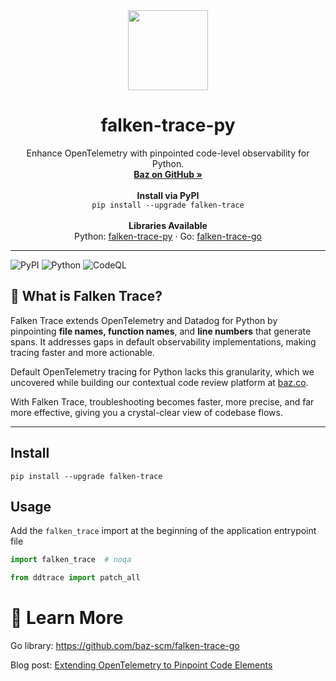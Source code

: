 <div align="center">
   <img align="center" width="128px" src="https://avatars.githubusercontent.com/u/140384842?s=200&v=4" />
   <h1 align="center"><b>falken-trace-py</b></h1>
   <p align="center">
      Enhance OpenTelemetry with pinpointed code-level observability for Python.
      <br />
      <a href="https://github.com/baz-scm/"><strong>Baz on GitHub »</strong></a>
      <br />
      <br />
      <b>Install via PyPI</b>
      <br />
      <code>pip install --upgrade falken-trace</code>
      <br />
      <br />
      <b>Libraries Available</b>
      <br />
      Python: <a href="https://github.com/baz-scm/falken-trace-py">falken-trace-py</a> · 
      Go: <a href="https://github.com/baz-scm/falken-trace-go">falken-trace-go</a>
   </p>
</div>

---

![PyPI](https://img.shields.io/pypi/v/falken-trace) 
![Python](https://img.shields.io/pypi/pyversions/falken-trace) 
![CodeQL](https://github.com/baz-scm/falken-trace-py/workflows/CodeQL/badge.svg)

## 🚀 What is Falken Trace?

Falken Trace extends OpenTelemetry and Datadog for Python by pinpointing **file names, function names**, and **line numbers** that generate spans. It addresses gaps in default observability implementations, making tracing faster and more actionable.

Default OpenTelemetry tracing for Python lacks this granularity, which we uncovered while building our contextual code review platform at [baz.co](https://baz.co).

With Falken Trace, troubleshooting becomes faster, more precise, and far more effective, giving you a crystal-clear view of codebase flows.

---
## Install

```shell
pip install --upgrade falken-trace
```

## Usage
Add the `falken_trace` import at the beginning of the application entrypoint file

```python
import falken_trace  # noqa

from ddtrace import patch_all
```

# 🔗 Learn More
Go library: https://github.com/baz-scm/falken-trace-go

Blog post: [Extending OpenTelemetry to Pinpoint Code Elements](https://baz.co/resources/extending-opentelemetry-to-pinpoint-code-elements-our-journey-to-close-the-gap)
